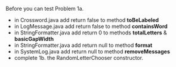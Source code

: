 Before you can test Problem 1a.

- in Crossword.java add return false to method **toBeLabeled**
- in LogMessage.java add return false to method **containsWord**
- in StringFormatter.java add return 0 to methods **totalLetters** & **basicGapWidth**
- in StringFormatter.java add return null to method **format**
- in SystemLog.java add return null to method **removeMessages**
- complete 1b. the RandomLetterChooser constructor.